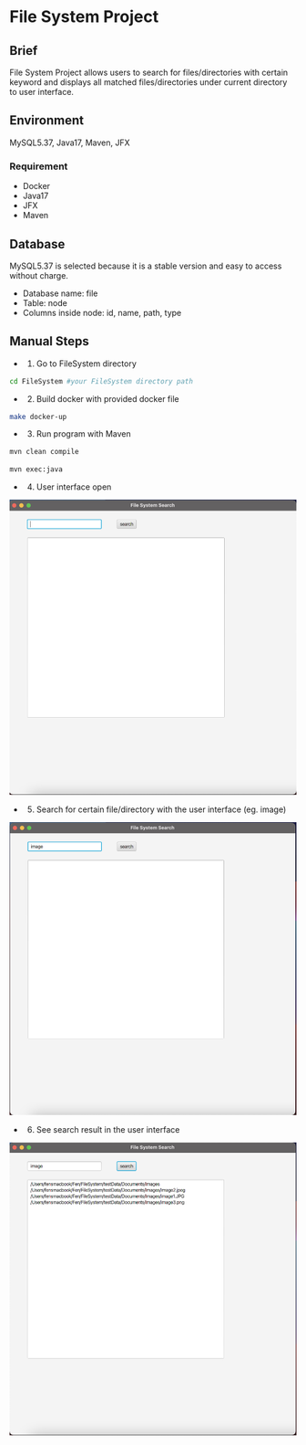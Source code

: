 # File System Project
## Brief
File System Project allows users to search for files/directories with certain keyword and displays all matched files/directories under current directory to user interface.

## Environment
MySQL5.37, Java17, Maven, JFX

### Requirement
- Docker
- Java17
- JFX
- Maven

## Database
MySQL5.37 is selected because it is a stable version and easy to access without charge.

- Database name: file
- Table: node
- Columns inside node: id, name, path, type

## Manual Steps
- 1. Go to FileSystem directory
```bash
cd FileSystem #your FileSystem directory path
```
- 2. Build docker with provided docker file
```bash
make docker-up
```
- 3. Run program with Maven
```bash
mvn clean compile
```
```bash
mvn exec:java
```
- 4. User interface open

![](start.png)

- 5. Search for certain file/directory with the user interface (eg. image)

![](search_input.png)

- 6. See search result in the user interface

![](search_result.png)
